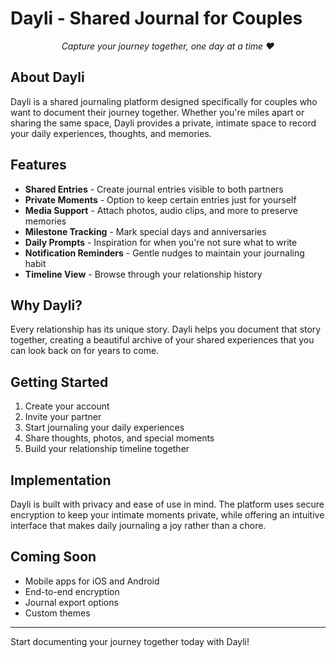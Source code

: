 # Dayli - Shared Journal for Couples

<p align="center">
    <em>Capture your journey together, one day at a time ❤️</em>
</p>

## About Dayli

Dayli is a shared journaling platform designed specifically for couples who want to document their journey together. Whether you're miles apart or sharing the same space, Dayli provides a private, intimate space to record your daily experiences, thoughts, and memories.

## Features

- **Shared Entries** - Create journal entries visible to both partners
- **Private Moments** - Option to keep certain entries just for yourself
- **Media Support** - Attach photos, audio clips, and more to preserve memories
- **Milestone Tracking** - Mark special days and anniversaries
- **Daily Prompts** - Inspiration for when you're not sure what to write
- **Notification Reminders** - Gentle nudges to maintain your journaling habit
- **Timeline View** - Browse through your relationship history

## Why Dayli?

Every relationship has its unique story. Dayli helps you document that story together, creating a beautiful archive of your shared experiences that you can look back on for years to come.

## Getting Started

1. Create your account
2. Invite your partner
3. Start journaling your daily experiences
4. Share thoughts, photos, and special moments
5. Build your relationship timeline together

## Implementation

Dayli is built with privacy and ease of use in mind. The platform uses secure encryption to keep your intimate moments private, while offering an intuitive interface that makes daily journaling a joy rather than a chore.

## Coming Soon

- Mobile apps for iOS and Android
- End-to-end encryption
- Journal export options
- Custom themes

---

Start documenting your journey together today with Dayli!